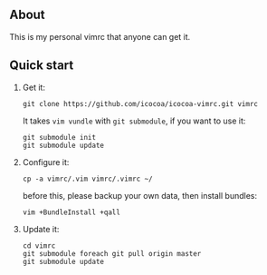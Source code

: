 ## About

This is my personal vimrc that anyone can get it.

## Quick start

1. Get it:

     ```
     git clone https://github.com/icocoa/icocoa-vimrc.git vimrc
     ```
     It takes `vim vundle` with `git submodule`, if you want to use it:

     ```
     git submodule init
     git submodule update
     ```

2. Configure it:

    ```
    cp -a vimrc/.vim vimrc/.vimrc ~/
    ```
    before this, please backup your own data, then install bundles:
    ```
    vim +BundleInstall +qall
    ```

3. Update it:

    ```
    cd vimrc
    git submodule foreach git pull origin master
    git submodule update
    ```
